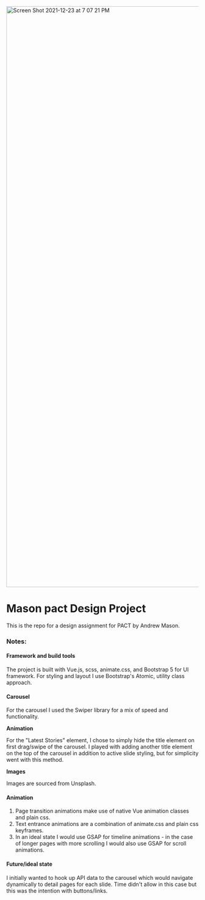 <img width="1520" alt="Screen Shot 2021-12-23 at 7 07 21 PM" src="https://user-images.githubusercontent.com/39093481/147300974-7877dffd-ff61-464c-a389-dbcc07e2bd55.png">

# Mason pact Design Project

This is the repo for a design assignment for PACT by Andrew Mason.

### Notes:

#### Framework and build tools

The project is built with Vue.js, scss, animate.css, and Bootstrap 5 for UI framework. For styling and layout I use Bootstrap's Atomic, utility class approach.

#### Carousel

For the carousel I used the Swiper library for a mix of speed and functionality.

**Animation** 

For the "Latest Stories" element, I chose to simply hide the title element on first drag/swipe of the carousel.  I played with adding another title element on the top of the carousel in addition to active slide styling, but for simplicity went with this method.

**Images**

Images are sourced from Unsplash.

#### Animation

1. Page transition animations make use of native Vue animation classes and plain css.
2. Text entrance animations are a combination of animate.css and plain css keyframes.
3. In an ideal state I would use GSAP for timeline animations - in the case of longer pages with more scrolling I would also use GSAP for scroll animations. 

#### Future/ideal state

I initially wanted to hook up API data to the carousel which would navigate dynamically to detail pages for each slide. Time didn't allow in this case but this was the intention with buttons/links.

